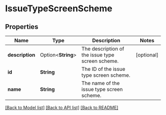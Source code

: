 # IssueTypeScreenScheme

## Properties

Name | Type | Description | Notes
------------ | ------------- | ------------- | -------------
**description** | Option<**String**> | The description of the issue type screen scheme. | [optional]
**id** | **String** | The ID of the issue type screen scheme. | 
**name** | **String** | The name of the issue type screen scheme. | 

[[Back to Model list]](../README.md#documentation-for-models) [[Back to API list]](../README.md#documentation-for-api-endpoints) [[Back to README]](../README.md)


